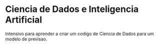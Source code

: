 # Ciencia de Dados e Inteligencia Artificial
 Intensivo para aprender a criar um codigo de Ciencia de Dados para um modelo de previsao.
